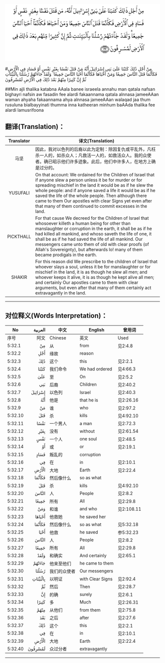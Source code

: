 ![005:032](images/005_032.gif)

#مِنْ أَجْلِ ذَٰلِكَ كَتَبْنَا عَلَىٰ بَنِي إِسْرَائِيلَ أَنَّهُ مَنْ قَتَلَ نَفْسًا بِغَيْرِ نَفْسٍ أَوْ فَسَادٍ فِي الْأَرْضِ فَكَأَنَّمَا قَتَلَ النَّاسَ جَمِيعًا وَمَنْ أَحْيَاهَا فَكَأَنَّمَا أَحْيَا النَّاسَ جَمِيعًا ۚ وَلَقَدْ جَاءَتْهُمْ رُسُلُنَا بِالْبَيِّنَاتِ ثُمَّ إِنَّ كَثِيرًا مِنْهُمْ بَعْدَ ذَٰلِكَ فِي الْأَرْضِ لَمُسْرِفُونَ 

##Min ajli thalika katabna AAala banee israeela annahu man qatala nafsan bighayri nafsin aw fasadin fee alardi fakaannama qatala alnnasa jameeAAan waman ahyaha fakaannama ahya alnnasa jameeAAan walaqad jaa thum rusuluna bialbayyinati thumma inna katheeran minhum baAAda thalika fee alardi lamusrifoona 

## 翻译(Translation)：

| Translator | 译文(Translation)                                            |
| :--------: | ------------------------------------------------------------ |
|    马坚    | 因此，我对以色列的后裔以此为定制：除因复仇或平乱外，凡枉杀一人的，如杀众人；凡救活一人的，如救活众人。我的众使者。确已昭示他们许多迹象。此后，他们中许多人，在地方上确是过分的。 |
|  YUSUFALI  | On that account: We ordained for the Children of Israel that if anyone slew a person unless it be for murder or for spreading mischief in the land it would be as if he slew the whole people: and if anyone saved a life it would be as if he saved the life of the whole people. Then although there came to them Our apostles with clear Signs yet even after that many of them continued to commit excesses in the land. |
| PICKTHALL  | For that cause We decreed for the Children of Israel that whosoever killeth a human being for other than manslaughter or corruption in the earth, it shall be as if he had killed all mankind, and whoso saveth the life of one, it shall be as if he had saved the life of all mankind. Our messengers came unto them of old with clear proofs (of Allah's Sovereignty), but afterwards lo! many of them became prodigals in the earth. |
|   SHAKIR   | For this reason did We prescribe to the children of Israel that whoever slays a soul, unless it be for manslaughter or for mischief in the land, it is as though he slew all men; and whoever keeps it alive, it is as though he kept alive all men; and certainly Our apostles came to them with clear arguments, but even after that many of them certainly act extravagantly in the land. |

---

## 对位释义(Words Interpretation)：

| No   | العربية | 中文    | English | 曾用词 |
| ---- | ------: | ------- | ------- | ------ |
| 序号 |    阿文 | Chinese | 英文    | Used   |
| 5:32.1  | مِنْ       | 从           | from             | 见2:4.8    |
| 5:32.2  | أَجْلِ      | 缘故         | reason           |            |
| 5:32.3  | ذَٰلِكَ      | 这个         | this             | 见2:2.1    |
| 5:32.4  | كَتَبْنَا    | 我们命令     | We had ordered   | 见4:66.3   |
| 5:32.5  | عَلَىٰ      | 至           | On               | 见2:5.2    |
| 5:32.6  | بَنِي      | 后裔         | Children         | 见2:40.2   |
| 5:32.7  | إِسْرَائِيلَ  | 以色列       | Israel           | 见2:40.3   |
| 5:32.8  | أَنَّهُ      | 他是         | that he is       | 见2:26.16  |
| 5:32.9  | مَنْ       | 谁           | who              | 见2:97.2   |
| 5:32.10 | قَتَلَ      | 杀           | kills            | 见4:92.10  |
| 5:32.11 | نَفْسًا     | 一个男人     | a man            | 见2:72.3   |
| 5:32.12 | بِغَيْرِ     | 没有         | without          | 见2:61.54  |
| 5:32.13 | نَفْسٍ      | 一个人       | one soul         | 见2:48.5   |
| 5:32.14 | أَوْ       | 或           | or               | 见2:19.1   |
| 5:32.15 | فَسَادٍ     | 叛乱的       | corruption       |            |
| 5:32.16 | فِي       | 在           | in               | 见2:10.1   |
| 5:32.17 | الْأَرْضِ    | 大地         | Earth            | 见2:22.4   |
| 5:32.18 | فَكَأَنَّمَا   | 然后像什么   | so as what       |            |
| 5:32.19 | قَتَلَ      | 杀           | kills            | 见4:92.10  |
| 5:32.20 | النَّاسَ    | 人           | People           | 见2:8.2    |
| 5:32.21 | جَمِيعًا    | 所有         | All              | 见2:29.8   |
| 5:32.22 | وَمَنْ      | 和谁         | and who          | 见2:108.11 |
| 5:32.23 | أَحْيَاهَا   | 他救她       | he saved her     |            |
| 5:32.24 | فَكَأَنَّمَا   | 然后像什么   | so as what       | 见5:32.18  |
| 5:32.25 | أَحْيَا     | 他救         | he saved         | 参5:32.23  |
| 5:32.26 | النَّاسَ    | 人           | People           | 见2:8.2    |
| 5:32.27 | جَمِيعًا    | 所有         | All              | 见2:29.8   |
| 5:32.28 | وَلَقَدْ     | 和确实       | And certainly    | 见2:65.1   |
| 5:32.29 | جَاءَتْهُمْ   | 他来至他们   | he came to them  |            |
| 5:32.30 | رُسُلُنَا    | 我们的众使者 | Our messengers   |            |
| 5:32.31 | بِالْبَيِّنَاتِ | 以明证       | with Clear Signs | 见2:92.4   |
| 5:32.32 | ثُمَّ       | 然后         | Then             | 见2:28.7   |
| 5:32.33 | إِنَّ       | 的确         | surely           | 见2:6.1    |
| 5:32.34 | كَثِيرًا    | 多           | Much             | 见2:26.31  |
| 5:32.35 | مِنْهُمْ     | 从他们       | from them        | 见2:75.8   |
| 5:32.36 | بَعْدَ      | 之后         | after            | 见2:27.6   |
| 5:32.37 | ذَٰلِكَ      | 这个         | this             | 见2:2.1    |
| 5:32.38 | فِي       | 在           | in               | 见2:10.1   |
| 5:32.39 | الْأَرْضِ    | 大地         | Earth            | 见2:22.4   |
| 5:32.40 | لَمُسْرِفُونَ  | 众过分者     | extravagantly    |            |

---
